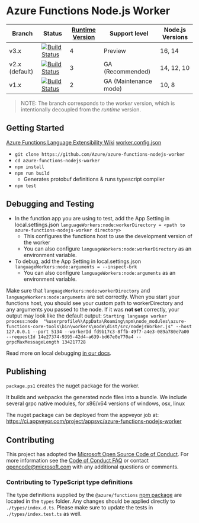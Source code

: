 # Azure Functions Node.js Worker

|Branch|Status|[Runtime Version](https://docs.microsoft.com/azure/azure-functions/functions-versions)|Support level|Node.js Versions|
|---|---|---|---|---|
|v3.x|[![Build Status](https://azfunc.visualstudio.com/Azure%20Functions/_apis/build/status/Azure.azure-functions-nodejs-worker?branchName=v3.x)](https://azfunc.visualstudio.com/Azure%20Functions/_build/latest?definitionId=10&branchName=v3.x)|4|Preview|16, 14|
|v2.x (default)|[![Build Status](https://azfunc.visualstudio.com/Azure%20Functions/_apis/build/status/Azure.azure-functions-nodejs-worker?branchName=v2.x)](https://azfunc.visualstudio.com/Azure%20Functions/_build/latest?definitionId=10&branchName=v2.x)|3|GA (Recommended)|14, 12, 10|
|v1.x|[![Build Status](https://azfunc.visualstudio.com/Azure%20Functions/_apis/build/status/Azure.azure-functions-nodejs-worker?branchName=v1.x)](https://azfunc.visualstudio.com/Azure%20Functions/_build/latest?definitionId=10&branchName=v1.x)|2|GA (Maintenance mode)|10, 8|

> NOTE: The branch corresponds to the _worker_ version, which is intentionally decoupled from the _runtime_ version.

## Getting Started

[Azure Functions Language Extensibility Wiki](https://github.com/Azure/azure-webjobs-sdk-script/wiki/Language-Extensibility)
[worker.config.json](https://github.com/Azure/azure-functions-host/wiki/Authoring-&-Testing-Language-Extensions#workerconfigjson)

- `git clone https://github.com/Azure/azure-functions-nodejs-worker`
- `cd azure-functions-nodejs-worker`
- `npm install`
- `npm run build`
  - Generates protobuf definitions & runs typescript compiler
- `npm test`

## Debugging and Testing
- In the function app you are using to test, add the App Setting in local.settings.json `languageWorkers:node:workerDirectory = <path to azure-functions-nodejs-worker directory>`
  - This configures the functions host to use the development version of the worker
  - You can also configure `languageWorkers:node:workerDirectory` as an environment variable.
- To debug, add the App Setting in local.settings.json `languageWorkers:node:arguments = --inspect-brk`
  - You can also configure `languageWorkers:node:arguments` as an environment variable.

Make sure that `languageWorkers:node:workerDirectory` and `languageWorkers:node:arguments` are set correctly. When you start your functions host, you should see your custom path to workerDirectory and any arguments you passed to the node. If it was **not set** correctly, your output may look like the default output: `Starting language worker process:node  "%userprofile%\AppData\Roaming\npm\node_modules\azure-functions-core-tools\bin\workers\node\dist/src/nodejsWorker.js" --host 127.0.0.1 --port 5134 --workerId fd9b17c3-8ffb-49f7-a4e3-089a780e7a00 --requestId 14e27374-9395-42d4-a639-bd67e0e770a4 --grpcMaxMessageLength 134217728`

Read more on local debugging [in our docs](https://docs.microsoft.com/azure/azure-functions/functions-reference-node#local-debugging).

## Publishing

`package.ps1` creates the nuget package for the worker.

It builds and webpacks the generated node files into a bundle.
We include several grpc native modules, for x86/x64 versions of windows, osx, linux

The nuget package can be deployed from the appveyor job at: https://ci.appveyor.com/project/appsvc/azure-functions-nodejs-worker

## Contributing

This project has adopted the [Microsoft Open Source Code of Conduct](https://opensource.microsoft.com/codeofconduct/). For more information see the [Code of Conduct FAQ](https://opensource.microsoft.com/codeofconduct/faq/) or contact [opencode@microsoft.com](mailto:opencode@microsoft.com) with any additional questions or comments.

### Contributing to TypeScript type definitions

The type definitions supplied by the `@azure/functions` [npm package](https://www.npmjs.com/package/@azure/functions) are located in the `types` folder. Any changes should be applied directly to `./types/index.d.ts`. Please make sure to update the tests in `./types/index.test.ts` as well.